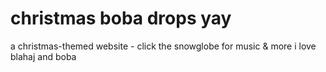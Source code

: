 # christmas boba drops yay

a christmas-themed website - click the snowglobe for music & more
i love blahaj and boba
